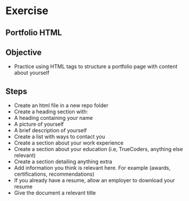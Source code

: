 # Exercise

## Portfolio HTML
 
## Objective

- Practice using HTML tags to structure a portfolio page with content about yourself

## Steps

- Create an html file in a new repo folder
- Create a heading section with:
- A heading containing your name
- A picture of yourself
- A brief description of yourself
- Create a list with ways to contact you
- Create a section about your work experience
- Create a section about your education (i.e, TrueCoders, anything else relevant)
- Create a section detailing anything extra
- Add information you think is relevant here. For example (awards, certifications, recommendations)
- If you already have a resume, allow an employer to download your resume
- Give the document a relevant title
